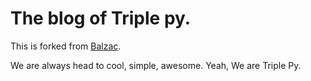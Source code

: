 # The blog of Triple py. 
This is forked from [Balzac](http://gtat.me/balzac/donate). 

We are always head to cool, simple, awesome. Yeah, We are Triple Py. 
